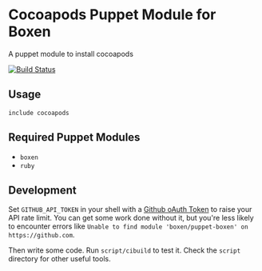 # Cocoapods Puppet Module for Boxen

A puppet module to install cocoapods

[![Build Status](https://travis-ci.org/jjtorroglosa/puppet-cocoapods.png?branch=master)](https://travis-ci.org/jjtorroglosa/puppet-cocoapods)

## Usage

```puppet
include cocoapods
```

## Required Puppet Modules

* `boxen`
* `ruby`

## Development

Set `GITHUB_API_TOKEN` in your shell with a [Github oAuth Token](https://help.github.com/articles/creating-an-oauth-token-for-command-line-use) to raise your API rate limit. You can get some work done without it, but you're less likely to encounter errors like `Unable to find module 'boxen/puppet-boxen' on https://github.com`.

Then write some code. Run `script/cibuild` to test it. Check the `script`
directory for other useful tools.
